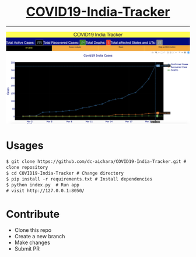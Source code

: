 # <center> <span style='color:#00008b;font-size:35px'> [**COVID19-India-Tracker**](https://covid19-india-tracker.herokuapp.com/)</span> </center>

***

<img src="images/web.png">

# Usages

```text
$ git clone https://github.com/dc-aichara/COVID19-India-Tracker.git # clone repository
$ cd COVID19-India-Tracker # Change directory
$ pip install -r requirements.txt # Install dependencies
$ python index.py  # Run app
# visit http://127.0.0.1:8050/
```
# Contribute
- Clone this repo
- Create a new branch
- Make changes
- Submit PR
